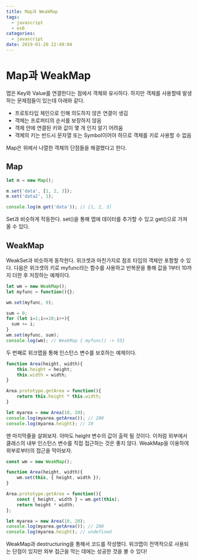 ```yaml
---
title: Map과 WeakMap
tags:
  - javascript
  - es6
categories:
  - javascript
date: 2019-01-20 22:49:04
---
```


# Map과 WeakMap

맵은 Key와 Value를 연결한다는 점에서 객체와 유사하다. 하지만 객체를 사용할때 발생하는 문제점들이 있는데 아래와 같다.

* 프로토타입 체인으로 인해 의도하지 않은 연결이 생김
* 객체는 프로퍼티의 순서를 보장하지 않음
* 객체 안에 연결된 키와 값이 몇 개 인지 알기 어려움
* 객체의 키는 반드시 문자열 또는 Symbol이어야 하므로 객체를 키로 사용할 수 없음

Map은 위에서 나열한 객체의 단점들을 해결했다고 한다.

## Map

```javascript
let m = new Map();

m.set('data', [1, 2, 3]);
m.set('data2', 1);

console.log(m.get('data')); // [1, 2, 3]
```

Set과 비슷하게 작동한다. set()을 통해 맵에 데이터를 추가할 수 있고 get()으로 가져올 수 있다.

## WeakMap

WeakSet과 비슷하게 동작한다. 위크셋과 마친가지로 참조 타입의 객체만 포함할 수 있다. 다음은 위크셋의 키로 myfunc라는 함수를 사용하고 반복문을 통해 값을 1부터 10까지 더한 후 저장하는 예제이다.

```javascript
let wm = new WeakMap();
let myfunc = function(){};

wm.set(myfunc, 0);

sum = 0;
for (let i=1;i<=10;i++){
  sum += i;
}
wm.set(myfunc, sum);
console.log(wm); // WeakMap { myfunc() -> 55}
```

두 번째로 위크맵을 통해 인스턴스 변수를 보호하는 예제이다.

```javascript
function Area(height, width){
    this.height = height;
    this.width = width;
}

Area.prototype.getArea = function(){
    return this.height * this.width;
}

let myarea = new Area(10, 20);
console.log(myarea.getArea()); // 200
console.log(myarea.height); // 10
```

맨 마지막줄을 살펴보자. 아마도 height 변수의 값이 출력 될 것이다. 이처럼 외부에서 클래스의 내부 인스턴스 변수를 직접 접근하는 것은  좋지 않다. WeakMap을 이용하여 외부로부터의 접근을 막아보자.

```javascript
const wm = new WeakMap();

function Area(height, width){
    wm.set(this, { height, width });
}

Area.prototype.getArea = function(){
	const { height, width } = wm.get(this);
    return height * width;
};

let myarea = new Area(10, 20);
console.log(myarea.getArea()); // 200
console.log(myarea.height); // undefined
```

WeakMap과 destructuring을 통해서 코드를 작성했다. 위크맵이 전역적으로 사용되는 단점이 있지만 외부 접근을 막는 데에는 성공한 것을 볼 수 있다!